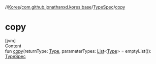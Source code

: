 //[Kores](../../index.md)/[com.github.jonathanxd.kores.base](../index.md)/[TypeSpec](index.md)/[copy](copy.md)



# copy  
[jvm]  
Content  
fun [copy](copy.md)(returnType: [Type](https://docs.oracle.com/javase/8/docs/api/java/lang/reflect/Type.html), parameterTypes: [List](https://kotlinlang.org/api/latest/jvm/stdlib/kotlin.collections/-list/index.html)<[Type](https://docs.oracle.com/javase/8/docs/api/java/lang/reflect/Type.html)> = emptyList()): [TypeSpec](index.md)  



